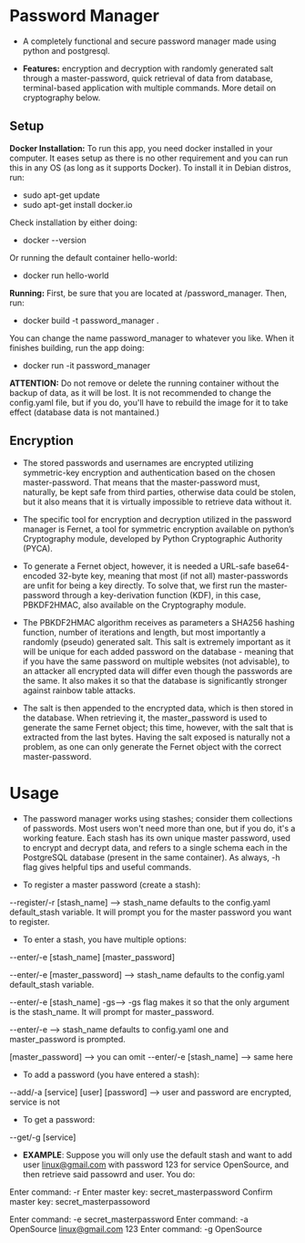 # Password Manager

- A completely functional and secure password manager made using python and postgresql. 

- **Features:** encryption and decryption with randomly generated salt through a master-password, quick retrieval of data from database, terminal-based application with multiple commands. More detail on cryptography below.

## Setup

**Docker Installation:** To run this app, you need docker installed in your computer. It eases setup as there is no other requirement and you can run this in any OS (as long as it supports Docker). To install it in Debian distros, run: 

- sudo apt-get update
- sudo apt-get install docker.io

Check installation by either doing:

- docker --version

Or running the default container hello-world:

- docker run hello-world

**Running:** First, be sure that you are located at /password_manager. Then, run:

- docker build -t password_manager .

You can change the name password_manager to whatever you like. When it finishes building, run the app doing:

- docker run -it password_manager

**ATTENTION:** Do not remove or delete the running container without the backup of data, as it will be lost. It is not recommended to change the config.yaml file, but if you do, you'll have to rebuild the image for it to take effect (database data is not mantained.)

## Encryption

- The stored passwords and usernames are encrypted utilizing symmetric-key encryption and authentication based on the chosen master-password. That means that the master-password must, naturally, be kept safe from third parties, otherwise data could be stolen, but it also means that it is virtually impossible to retrieve data without it.

- The specific tool for encryption and decryption utilized in the password manager is Fernet, a tool for symmetric encryption available on python’s Cryptography module, developed by Python Cryptographic Authority (PYCA).

- To generate a Fernet object, however, it is needed a URL-safe base64-encoded 32-byte key, meaning that most (if not all) master-passwords are unfit for being a key directly. To solve that, we first run the master-password through a key-derivation function (KDF), in this case, PBKDF2HMAC, also available on the Cryptography module.

- The PBKDF2HMAC algorithm receives as parameters a SHA256 hashing function, number of iterations and length, but most importantly a randomly (pseudo) generated salt. This salt is extremely important as it will be unique for each added password on the database - meaning that if you have the same password on multiple websites (not advisable), to an attacker all encrypted data will differ even though the passwords are the same. It also makes it so that the database is significantly stronger against rainbow table attacks.

- The salt is then appended to the encrypted data, which is then stored in the database. When retrieving it, the master_password is used to generate the same Fernet object; this time, however, with the salt that is extracted from the last bytes. Having the salt exposed is naturally not a problem, as one can only generate the Fernet object with the correct master-password.

# Usage

- The password manager works using stashes; consider them collections of passwords. Most users won't need more than one, but if you do, it's a working feature. Each stash has its own unique master password, used to encrypt and decrypt data, and refers to a single schema each in the PostgreSQL database (present in the same container). As always, -h flag gives helpful tips and useful commands.

- To register a master password (create a stash):

--register/-r [stash_name] --> stash_name defaults to the config.yaml default_stash variable. It will prompt you for the master password you want to register.

- To enter a stash, you have multiple options:

--enter/-e [stash_name] [master_password]

--enter/-e [master_password] --> stash_name defaults to the config.yaml default_stash variable.

--enter/-e [stash_name] -gs--> -gs flag makes it so that the only argument is the stash_name. It will prompt for master_password.

--enter/-e --> stash_name defaults to config.yaml one and master_password is prompted.

[master_password] --> you can omit --enter/-e
[stash_name] --> same here

- To add a password (you have entered a stash):

--add/-a [service] [user] [password] --> user and password are encrypted, service is not

- To get a password:

--get/-g [service]

- **EXAMPLE**: Suppose you will only use the default stash and want to add user linux@gmail.com with password 123 for service OpenSource, and then retrieve said passowrd and user. You do:

Enter command: -r
Enter master key: secret_masterpassword
Confirm master key: secret_masterpassoword

Enter command: -e secret_masterpassword
Enter command: -a OpenSource linux@gmail.com 123
Enter command: -g OpenSource